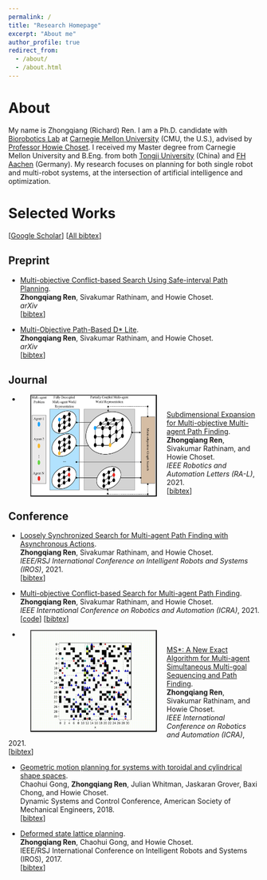 ```yaml
---
permalink: /
title: "Research Homepage"
excerpt: "About me"
author_profile: true
redirect_from: 
  - /about/
  - /about.html
---
```



About
======
My name is Zhongqiang (Richard) Ren.
I am a Ph.D. candidate with [Biorobotics Lab](http://biorobotics.ri.cmu.edu/index.php) at [Carnegie Mellon University](https://www.cmu.edu/) (CMU, the U.S.), advised by [Professor Howie Choset](https://www.ri.cmu.edu/ri-faculty/howie-choset/).
I received my Master degree from Carnegie Mellon University and B.Eng. from both [Tongji University](https://www.tongji.edu.cn/) (China) and [FH Aachen](https://www.fh-aachen.de/en/) (Germany). 
My research focuses on planning for both single robot and multi-robot systems, at the intersection of artificial intelligence and optimization.

Selected Works
======
[[Google Scholar](https://scholar.google.com/citations?user=kKKvRXsAAAAJ&hl=en&oi=sra)] [[All bibtex](https://wonderren.github.io/files/all_bibtex.txt)] 

Preprint
------

* [Multi-objective Conflict-based Search Using Safe-interval Path Planning](https://arxiv.org/pdf/2108.00745.pdf).\
  **Zhongqiang Ren**, Sivakumar Rathinam, and Howie Choset.\
  <i>arXiv</i>\
  [<a href="javascript:void(0)" onclick="(function(target, id) { if ($('#' + id).css('display') == 'block') { $('#' + id).hide('fast'); $(target).text('bibtex') } else { $('#' + id).show('fast'); $(target).text('bibtex') } })(this, 'bibtex-ren21-MOMstar');">bibtex</a>]
<div id="bibtex-ren21-MOMstar" style="display:none">
<pre>@article{ren21mosipp,
  title={Multi-objective Conflict-based Search Using Safe-interval Path Planning},
  author={Ren, Zhongqiang and Rathinam, Sivakumar and Choset, Howie},
  journal={arXiv preprint arXiv:2108.00745},
  year={2021}
}
</pre></div>  


* [Multi-Objective Path-Based D* Lite](https://arxiv.org/pdf/2108.00710.pdf).\
  **Zhongqiang Ren**, Sivakumar Rathinam, and Howie Choset.\
  <i>arXiv</i>\
  [<a href="javascript:void(0)" onclick="(function(target, id) { if ($('#' + id).css('display') == 'block') { $('#' + id).hide('fast'); $(target).text('bibtex') } else { $('#' + id).show('fast'); $(target).text('bibtex') } })(this, 'bibtex-ren21-MOMstar');">bibtex</a>]
<div id="bibtex-ren21-MOMstar" style="display:none">
<pre>@article{ren21mopbd,
  title={Multi-Objective Path-Based D* Lite},
  author={Ren, Zhongqiang and Rathinam, Sivakumar and Choset, Howie},
  journal={arXiv preprint arXiv:2108.00710},
  year={2021}
}
</pre></div>  

Journal
------

* <img src="images/fig_MOMstar.png" alt="" width="250" height="200" align="left" hspace="20" style=" border: #000000 2px outset;">
[Subdimensional Expansion for Multi-objective Multi-agent Path Finding](https://arxiv.org/pdf/2102.01353.pdf).\
	**Zhongqiang Ren**, Sivakumar Rathinam, and Howie Choset.\
	<i>IEEE Robotics and Automation Letters (RA-L)</i>, 2021.\
	[<a href="javascript:void(0)" onclick="(function(target, id) { if ($('#' + id).css('display') == 'block') { $('#' + id).hide('fast'); $(target).text('bibtex') } else { $('#' + id).show('fast'); $(target).text('bibtex') } })(this, 'bibtex-ren21-MOMstar');">bibtex</a>]
<div id="bibtex-ren21-MOMstar" style="display:none">
<pre>@ARTICLE{ren21momstar,
  author={Ren, Zhongqiang and Rathinam, Sivakumar and Choset, Howie},
  journal={IEEE Robotics and Automation Letters}, 
  title={Subdimensional Expansion for Multi-Objective Multi-Agent Path Finding}, 
  year={2021},
  volume={6},
  number={4},
  pages={7153-7160},
  doi={10.1109/LRA.2021.3096744}
}
</pre></div>  

Conference
------

* [Loosely Synchronized Search for Multi-agent Path Finding with Asynchronous Actions](https://arxiv.org/pdf/2103.04516.pdf).\
	**Zhongqiang Ren**, Sivakumar Rathinam, and Howie Choset.\
	<i>IEEE/RSJ International Conference on Intelligent Robots and Systems (IROS)</i>, 2021.\
	[<a href="javascript:void(0)" onclick="(function(target, id) { if ($('#' + id).css('display') == 'block') { $('#' + id).hide('fast'); $(target).text('bibtex') } else { $('#' + id).show('fast'); $(target).text('bibtex') } })(this, 'bibtex-ren21-LSS');">bibtex</a>]
<div id="bibtex-ren21-LSS" style="display:none">
<pre>@inproceedings{ren21loosely,
    title={Loosely Synchronized Search for Multi-agent Path Finding with Asynchronous Actions},
    author={Ren, Zhongqiang and Rathinam, Sivakumar and Choset, Howie},
    booktitle={2021 IEEE/RSJ International Conference on Intelligent Robots and Systems}
    year={2021},
    organization={IEEE}
}
</pre></div>


* [Multi-objective Conflict-based Search for Multi-agent Path Finding](https://arxiv.org/pdf/2101.03805.pdf).\
	**Zhongqiang Ren**, Sivakumar Rathinam, and Howie Choset.\
	<i>IEEE International Conference on Robotics and Automation (ICRA)</i>, 2021.\
	[[code](https://github.com/wonderren/public_pymomapf)]
	[<a href="javascript:void(0)" onclick="(function(target, id) { if ($('#' + id).css('display') == 'block') { $('#' + id).hide('fast'); $(target).text('bibtex') } else { $('#' + id).show('fast'); $(target).text('bibtex') } })(this, 'bibtex-ren21-MOCBS');">bibtex</a>]
<div id="bibtex-ren21-MOCBS" style="display:none">
<pre>@inproceedings{ren21mocbs,
    title={Multi-objective Conflict-based Search for Multi-agent Path Finding},
    author={Ren, Zhongqiang and Rathinam, Sivakumar and Choset, Howie},
    booktitle={2021 IEEE International Conference on Robotics and Automation (ICRA)},
    year={2021},
    organization={IEEE}
}
</pre></div>

* <img src="images/fig_MSstar.gif" alt="" width="250" height="200" align="left" hspace="20" style=" border: #000000 2px outset;">
[MS*: A New Exact Algorithm for Multi-agent Simultaneous Multi-goal Sequencing and Path Finding](https://arxiv.org/pdf/2103.09979).\
	**Zhongqiang Ren**, Sivakumar Rathinam, and Howie Choset.\
	<i>IEEE International Conference on Robotics and Automation (ICRA)</i>, 2021.\
	[<a href="javascript:void(0)" onclick="(function(target, id) { if ($('#' + id).css('display') == 'block') { $('#' + id).hide('fast'); $(target).text('bibtex') } else { $('#' + id).show('fast'); $(target).text('bibtex') } })(this, 'bibtex-ren21-MSstar');">bibtex</a>]
<div id="bibtex-ren21-MSstar" style="display:none">
<pre>@inproceedings{ren21ms,
    title={MS*: A New Exact Algorithm for Multi-agent Simultaneous Multi-goal Sequencing and Path Finding},
    author={Ren, Zhongqiang and Rathinam, Sivakumar and Choset, Howie},
    booktitle={2021 IEEE International Conference on Robotics and Automation (ICRA)},
    year={2021},
    organization={IEEE}
}
</pre></div>  


* [Geometric motion planning for systems with toroidal and cylindrical shape spaces](https://d1wqtxts1xzle7.cloudfront.net/57737478/DSCC2018-9144.pdf?1541912930=&response-content-disposition=inline%3B+filename%3DGeometric_Motion_Planning_For_Systems_Wi.pdf&Expires=1616924915&Signature=KuFlGSqfnphvOLhbK0Y33d4GZMikmQDXVFK1LDSjJ49hjrZof1sG8xlSdN-gVRQXcFqH9RSK4QV~7ly7Gp5OP9L5NiIqtJpL9XC80kV7gpl8-kGycqKsuy7T5viCGfuKTFeCUDu88YEaI60Ko9wKl8xgKXzHJDHc~L2SOCZfQic0iIw6Jr3Pp5e60X9C8Y2UvqlY8CnLrgOUc~TkN8w8t3kqUl~90KBEtKRvhiPJTk68D7dxPkf5ywee4a8wEDqmGezq34jkf1S4WyooKVlRxZ5LFbTGdVB75oVKgl1sqKi52LjsRanxeAHDqj~XsCGN4867qfEFV-uRnabb~iuN3g__&Key-Pair-Id=APKAJLOHF5GGSLRBV4ZA).\
	Chaohui Gong, **Zhongqiang Ren**, Julian Whitman, Jaskaran Grover, Baxi Chong, and Howie Choset.\
	Dynamic Systems and Control Conference, American Society of Mechanical Engineers, 2018.\
	[<a href="javascript:void(0)" onclick="(function(target, id) { if ($('#' + id).css('display') == 'block') { $('#' + id).hide('fast'); $(target).text('bibtex') } else { $('#' + id).show('fast'); $(target).text('bibtex') } })(this, 'bibtex-gong18-toros');">bibtex</a>]
<div id="bibtex-gong18-toros" style="display:none">
<pre>@inproceedings{gong2018geometric,
  title={Geometric motion planning for systems with toroidal and cylindrical shape spaces},
  author={Gong, Chaohui and Ren, Zhongqiang and Whitman, Julian and Grover, Jaskaran and Chong, Baxi and Choset, Howie},
  booktitle={Dynamic Systems and Control Conference},
  volume={51913},
  pages={V003T32A013},
  year={2018},
  organization={American Society of Mechanical Engineers}
}
</pre></div>

* [Deformed state lattice planning](https://www.researchgate.net/profile/Zhongqiang-Ren/publication/321821716_Deformed_state_lattice_planning/links/5e9fdca6a6fdcc20bb360c44/Deformed-state-lattice-planning.pdf).\
	**Zhongqiang Ren**, Chaohui Gong, and Howie Choset.\
	IEEE/RSJ International Conference on Intelligent Robots and Systems (IROS), 2017.\
	[<a href="javascript:void(0)" onclick="(function(target, id) { if ($('#' + id).css('display') == 'block') { $('#' + id).hide('fast'); $(target).text('bibtex') } else { $('#' + id).show('fast'); $(target).text('bibtex') } })(this, 'bibtex-ren17-deformed');">bibtex</a>]
<div id="bibtex-ren17-deformed" style="display:none">
<pre>@inproceedings{ren17deformed,
  title={Deformed state lattice planning},
  author={Ren, Zhongqiang and Gong, Chaohui and Choset, Howie},
  booktitle={2017 IEEE/RSJ International Conference on Intelligent Robots and Systems (IROS)},
  pages={6307--6312},
  year={2017},
  organization={IEEE}
}
</pre></div>
